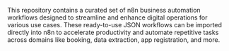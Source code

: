 This repository contains a curated set of n8n business automation workflows designed to streamline and enhance digital operations for various use cases. These ready-to-use JSON workflows can be imported directly into n8n to accelerate productivity and automate repetitive tasks across domains like booking, data extraction, app registration, and more.
